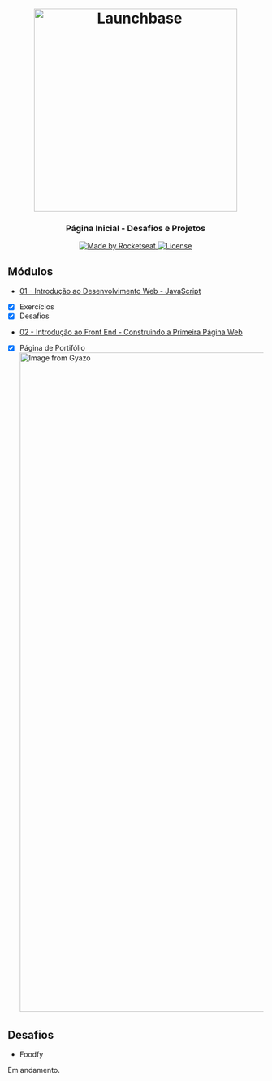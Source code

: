 <h1 align="center">
    <img alt="Launchbase" src="https://storage.googleapis.com/golden-wind/bootcamp-launchbase/logo.png" width="400px" />
</h1>
 
<h3 align="center">
  Página Inicial - Desafios e Projetos
</h3>
  
<p align="center">

  <a href="https://rocketseat.com.br">
    <img alt="Made by Rocketseat" src="https://img.shields.io/badge/made%20by-Rocketseat-%23F8952D">
  </a>

  <a href="LICENSE" >
    <img alt="License" src="https://img.shields.io/badge/license-MIT-%23F8952D">
  </a>

</p>

## Módulos
* <a href="https://github.com/lucas-felinto/Bootcamp-LaunchBase/tree/master/modulo_01">01 - Introdução ao Desenvolvimento Web - JavaScript</a>
- [x] Exercícios
- [x] Desafios
* <a href="https://github.com/lucas-felinto/Bootcamp-LaunchBase/tree/master/modulo_02">02 - Introdução ao Front End - Construindo a Primeira Página Web</a>
- [x] Página de Portifólio
<a href="https://gyazo.com/ac022eecbfdab209f9ea366af3d4b323"><img src="https://i.gyazo.com/ac022eecbfdab209f9ea366af3d4b323.gif" alt="Image from Gyazo" width="1300"/></a>

## Desafios
* Foodfy

Em andamento.

